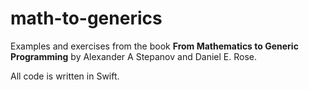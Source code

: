 # math-to-generics
Examples and exercises from the book **From Mathematics to Generic Programming** 
by Alexander A Stepanov and Daniel E. Rose.

All code is written in Swift.
